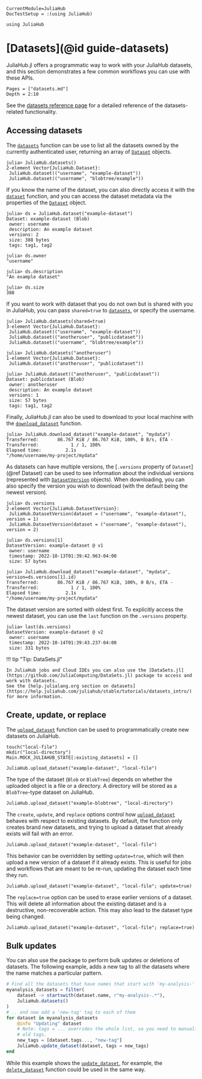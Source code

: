 ```@meta
CurrentModule=JuliaHub
DocTestSetup = :(using JuliaHub)
```
```@setup datasets
using JuliaHub
```

# [Datasets](@id guide-datasets)

JuliaHub.jl offers a programmatic way to work with your JuliaHub datasets, and this section demonstrates a few common workflows you can use with these APIs.

```@contents
Pages = ["datasets.md"]
Depth = 2:10
```

See the [datasets reference page](../reference/datasets.md) for a detailed reference of the datasets-related functionality.

## Accessing datasets

The [`datasets`](@ref) function can be use to list all the datasets owned by the currently authenticated user, returning an array of [`Dataset`](@ref) objects.

```jldoctest
julia> JuliaHub.datasets()
2-element Vector{JuliaHub.Dataset}:
 JuliaHub.dataset(("username", "example-dataset"))
 JuliaHub.dataset(("username", "blobtree/example"))
```

If you know the name of the dataset, you can also directly access it with the [`dataset`](@ref) function, and you can access the dataset metadata via the properties of the [`Dataset`](@ref) object.

```jldoctest example-dataset
julia> ds = JuliaHub.dataset("example-dataset")
Dataset: example-dataset (Blob)
 owner: username
 description: An example dataset
 versions: 2
 size: 388 bytes
 tags: tag1, tag2

julia> ds.owner
"username"

julia> ds.description
"An example dataset"

julia> ds.size
388
```

If you want to work with dataset that you do not own but is shared with you in JuliaHub, you can pass `shared=true` to [`datasets`](@ref), or specify the username.

```jldoctest
julia> JuliaHub.datasets(shared=true)
3-element Vector{JuliaHub.Dataset}:
 JuliaHub.dataset(("username", "example-dataset"))
 JuliaHub.dataset(("anotheruser", "publicdataset"))
 JuliaHub.dataset(("username", "blobtree/example"))

julia> JuliaHub.datasets("anotheruser")
1-element Vector{JuliaHub.Dataset}:
 JuliaHub.dataset(("anotheruser", "publicdataset"))

julia> JuliaHub.dataset(("anotheruser", "publicdataset"))
Dataset: publicdataset (Blob)
 owner: anotheruser
 description: An example dataset
 versions: 1
 size: 57 bytes
 tags: tag1, tag2
```

Finally, JuliaHub.jl can also be used to download to your local machine with the [`download_dataset`](@ref) function.

```jldoctest; filter = r"\"/.+/mydata\""
julia> JuliaHub.download_dataset("example-dataset", "mydata")
Transferred:       86.767 KiB / 86.767 KiB, 100%, 0 B/s, ETA -
Transferred:            1 / 1, 100%
Elapsed time:         2.1s
"/home/username/my-project/mydata"
```

As datasets can have multiple versions, the [`.versions` property of `Dataset`](@ref Dataset) can be used to see information about the individual versions (represented with [`DatasetVersion`](@ref) objects).
When downloading, you can also specify the version you wish to download (with the default being the newest version).

```jldoctest example-dataset; filter = r"\"/.+/mydata\""
julia> ds.versions
2-element Vector{JuliaHub.DatasetVersion}:
 JuliaHub.DatasetVersion(dataset = ("username", "example-dataset"), version = 1)
 JuliaHub.DatasetVersion(dataset = ("username", "example-dataset"), version = 2)

julia> ds.versions[1]
DatasetVersion: example-dataset @ v1
 owner: username
 timestamp: 2022-10-13T01:39:42.963-04:00
 size: 57 bytes

julia> JuliaHub.download_dataset("example-dataset", "mydata", version=ds.versions[1].id)
Transferred:       86.767 KiB / 86.767 KiB, 100%, 0 B/s, ETA -
Transferred:            1 / 1, 100%
Elapsed time:         2.1s
"/home/username/my-project/mydata"

```

The dataset version are sorted with oldest first.
To explicitly access the newest dataset, you can use the `last` function on the `.versions` property.

```jldoctest example-dataset
julia> last(ds.versions)
DatasetVersion: example-dataset @ v2
 owner: username
 timestamp: 2022-10-14T01:39:43.237-04:00
 size: 331 bytes

```

!!! tip "Tip: DataSets.jl"

    In JuliaHub jobs and Cloud IDEs you can also use the [DataSets.jl](https://github.com/JuliaComputing/DataSets.jl) package to access and work with datasets.
    See the [help.julialang.org section on datasets](https://help.juliahub.com/juliahub/stable/tutorials/datasets_intro/) for more information.

## Create, update, or replace

The [`upload_dataset`](@ref) function can be used to programmatically create new datasets on JuliaHub.

```@setup datasets
touch("local-file")
mkdir("local-directory")
Main.MOCK_JULIAHUB_STATE[:existing_datasets] = []
```

```@repl datasets
JuliaHub.upload_dataset("example-dataset", "local-file")
```

The type of the dataset (`Blob` or `BlobTree`) depends on whether the uploaded object is a file or a directory.
A directory will be stored as a `BlobTree`-type dataset on JuliaHub.

```@repl datasets
JuliaHub.upload_dataset("example-blobtree", "local-directory")
```

The `create`, `update`, and `replace` options control how [`upload_dataset`](@ref) behaves with respect to existing datasets.
By default, the function only creates brand new datasets, and trying to upload a dataset that already exists will fail with an error.

```@repl datasets
JuliaHub.upload_dataset("example-dataset", "local-file")
```

This behavior can be overridden by setting `update=true`, which will then upload a new version of a dataset if it already exists.
This is useful for jobs and workflows that are meant to be re-run, updating the dataset each time they run.

```@repl datasets
JuliaHub.upload_dataset("example-dataset", "local-file"; update=true)
```

The `replace=true` option can be used to erase earlier versions of a dataset.
This will delete all information about the existing dataset and is a destructive, non-recoverable action.
This may also lead to the dataset type being changed.

```@repl datasets
JuliaHub.upload_dataset("example-dataset", "local-file"; replace=true)
```

## Bulk updates

You can also use the package to perform bulk updates or deletions of datasets.
The following example, adds a new tag to all the datasets where the name matches a particular pattern.

```julia
# Find all the datasets that have names that start with 'my-analysis-'
myanalysis_datasets = filter(
    dataset -> startswith(dataset.name, r"my-analysis-.*"),
    JuliaHub.datasets()
)
# .. and now add a 'new-tag' tag to each of them
for dataset in myanalysis_datasets
    @info "Updating" dataset
    # Note: tags = ... overrides the whole list, so you need to manually retain
    # old tags.
    new_tags = [dataset.tags..., "new-tag"]
    JuliaHub.update_dataset(dataset, tags = new_tags)
end
```

While this example shows the [`update_dataset`](@ref), for example, the [`delete_dataset`](@ref) function could be used in the same way.
